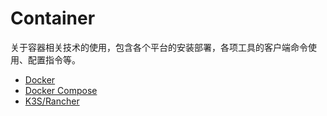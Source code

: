 # Container

关于容器相关技术的使用，包含各个平台的安装部署，各项工具的客户端命令使用、配置指令等。

- [Docker](docker.md)
- [Docker Compose](docker_compose.md)
- [K3S/Rancher](k3s_rancher.md)
